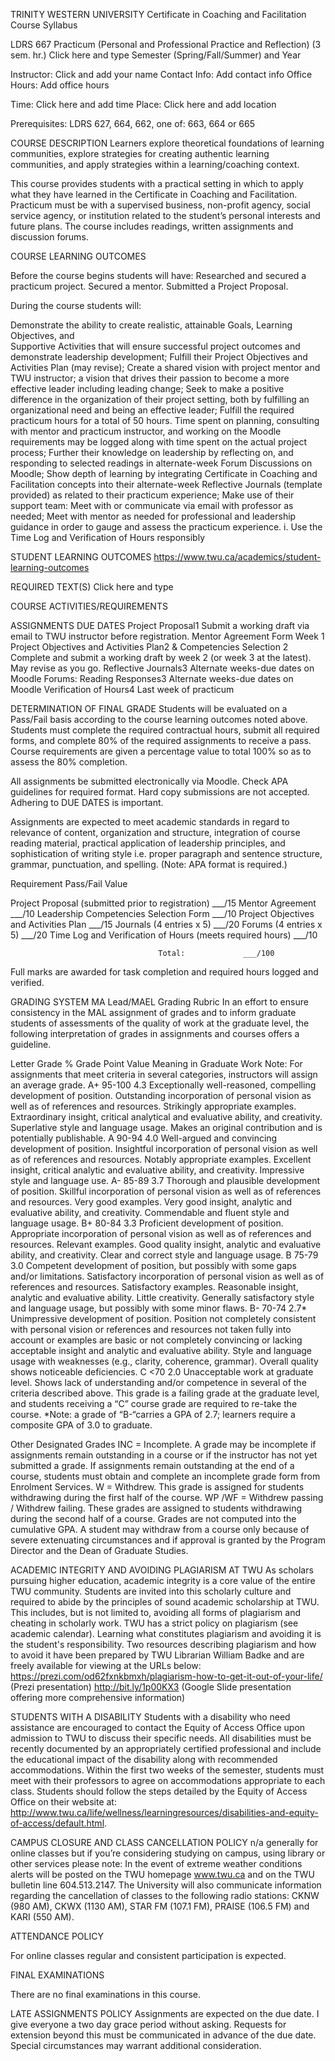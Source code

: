 TRINITY WESTERN UNIVERSITY
Certificate in Coaching and Facilitation 
Course Syllabus 

LDRS 667 Practicum (Personal and Professional Practice and Reflection) (3 sem. hr.)
Click here and type Semester (Spring/Fall/Summer) and Year



Instructor: Click and add your name
Contact Info: Add contact info
Office Hours: Add office hours	


Time:  Click here and add time
Place:  Click here and add location 

Prerequisites: LDRS 627, 664, 662, one of: 663, 664 or 665

COURSE DESCRIPTION
Learners explore theoretical foundations of learning communities, explore strategies for creating authentic learning communities, and apply strategies within a learning/coaching context. 

This course provides students with a practical setting in which to apply what they have learned in the Certificate in Coaching and Facilitation. Practicum must be with a supervised business, non-profit agency, social service agency, or institution related to the student’s personal interests and future plans. The course includes readings, written assignments and discussion forums.

COURSE LEARNING OUTCOMES

Before the course begins students will have: 
Researched and secured a practicum project.
Secured a mentor. 
Submitted a Project Proposal.

During the course students will: 

Demonstrate the ability to create realistic, attainable Goals, Learning Objectives, and  
Supportive Activities that will ensure successful project outcomes and demonstrate leadership development; 
Fulfill their Project Objectives and Activities Plan (may revise); 
Create a shared vision with project mentor and TWU instructor; a vision that drives their 
passion to become a more effective leader including leading change; 
Seek to make a positive difference in the organization of their project setting, both by fulfilling 
an organizational need and being an effective leader; 
Fulfill the required practicum hours for a total of 50 hours. Time spent on planning, consulting 
with mentor and practicum instructor, and working on the Moodle requirements may be 
logged along with time spent on the actual project process; 
Further their knowledge on leadership by reflecting on, and responding to selected readings 
in alternate-week Forum Discussions on Moodle; 
Show depth of learning by integrating Certificate in Coaching and Facilitation concepts into 
their alternate-week Reflective Journals (template provided) as related to their practicum experience; 
Make use of their support team:
Meet with or communicate via email with professor as needed;
Meet with mentor as needed for professional and leadership guidance in order to gauge and assess the practicum experience. 
i.            Use the Time Log and Verification of Hours responsibly


STUDENT LEARNING OUTCOMES
https://www.twu.ca/academics/student-learning-outcomes

REQUIRED TEXT(S)
Click here and type

COURSE ACTIVITIES/REQUIREMENTS
 
ASSIGNMENTS
DUE DATES 
Project Proposal1 
Submit a working draft via email to TWU instructor before registration. 
Mentor Agreement Form
Week 1
Project Objectives and Activities Plan2 & Competencies Selection 2
Complete and submit a working draft by week 2 (or week 3 at the latest). May revise as you go.
Reflective Journals3
Alternate weeks-due dates on Moodle
Forums: Reading Responses3
Alternate weeks-due dates on Moodle 
Verification of Hours4
Last week of practicum


DETERMINATION OF FINAL GRADE
Students will be evaluated on a Pass/Fail basis according to the course learning outcomes noted above. Students must complete the required contractual hours, submit all required forms, and complete 80% of the required assignments to receive a pass. Course requirements are given a percentage value to total 100% so as to assess the 80% completion. 

All assignments be submitted electronically via Moodle. Check APA guidelines for required format. Hard copy submissions are not accepted. Adhering to DUE DATES is important.

Assignments are expected to meet academic standards in regard to relevance of content, organization and structure, integration of course reading material, practical application of leadership principles, and sophistication of writing style i.e. proper paragraph and sentence structure, grammar, punctuation, and spelling. (Note: APA format is required.)

Requirement							    	           Pass/Fail Value 

Project Proposal (submitted prior to registration)				___/15
Mentor Agreement									___/10
Leadership Competencies Selection Form						___/10
Project Objectives and Activities Plan						___/15
Journals (4 entries x 5)						 		___/20
Forums (4 entries x 5)						 		___/20
Time Log and Verification of Hours (meets required hours)			___/10
										
								  	 Total:         	___/100

Full marks are awarded for task completion and required hours logged and verified.


GRADING SYSTEM
MA Lead/MAEL Grading Rubric
In an effort to ensure consistency in the MAL assignment of grades and to inform graduate students of assessments of the quality of work at the graduate level, the following interpretation of grades in assignments and courses offers a guideline.

Letter Grade
%
Grade
Point
Value
Meaning in Graduate Work Note: For assignments that meet criteria in several categories, instructors will assign an average grade. 
A+
95-100
4.3
Exceptionally well-reasoned, compelling development of position. Outstanding incorporation of personal vision as well as of references and resources. Strikingly appropriate examples. Extraordinary insight, critical analytical and evaluative ability, and creativity. Superlative style and language usage. Makes an original contribution and is potentially publishable.
A
90-94
4.0
Well-argued and convincing development of position. Insightful incorporation of personal vision as well as of references and resources. Notably appropriate examples. Excellent insight, critical analytic and evaluative ability, and creativity. Impressive style and language use.
A-
85-89
3.7
Thorough and plausible development of position. Skillful incorporation of personal vision as well as of references and resources. Very good examples. Very good insight, analytic and evaluative ability, and creativity. Commendable and fluent style and language usage.
B+
80-84
3.3
Proficient development of position. Appropriate incorporation of personal vision as well as of references and resources. Relevant examples. Good quality insight, analytic and evaluative ability, and creativity. Clear and correct style and language usage.
B
75-79
3.0
Competent development of position, but possibly with some gaps and/or limitations. Satisfactory incorporation of personal vision as well as of references and resources. Satisfactory examples. Reasonable insight, analytic and evaluative ability. Little creativity. Generally satisfactory style and language usage, but possibly with some minor flaws.
B-
70-74
2.7*
Unimpressive development of position. Position not completely consistent with personal vision or references and resources not taken fully into account or examples are basic or not completely convincing or lacking acceptable insight and analytic and evaluative ability. Style and language usage with weaknesses (e.g., clarity, coherence, grammar). Overall quality shows noticeable deficiencies.
C
<70
2.0
Unacceptable work at graduate level. Shows lack of understanding and/or competence in several of the criteria described above. This grade is a failing grade at the graduate level, and students receiving a “C” course grade are required to re-take the course.
*Note: a grade of “B-“carries a GPA of 2.7; learners require a composite GPA of 3.0 to graduate.

Other Designated Grades
INC = Incomplete. A grade may be incomplete if assignments remain outstanding in a course or if the instructor has not yet submitted a grade. If assignments remain outstanding at the end of a course, students must obtain and complete an incomplete grade form from Enrolment Services.
W = Withdrew. This grade is assigned for students withdrawing during the first half of the course.
WP /WF = Withdrew passing / Withdrew failing. These grades are assigned to students withdrawing during the second half of a course. Grades are not computed into the cumulative GPA. A student may withdraw from a course only because of severe extenuating circumstances and if approval is granted by the Program Director and the Dean of Graduate Studies.   

ACADEMIC INTEGRITY AND AVOIDING PLAGIARISM AT TWU
As scholars pursuing higher education, academic integrity is a core value of the entire TWU community. Students are invited into this scholarly culture and required to abide by the principles of sound academic scholarship at TWU. This includes, but is not limited to, avoiding all forms of plagiarism and cheating in scholarly work. TWU has a strict policy on plagiarism (see academic calendar). Learning what constitutes plagiarism and avoiding it is the student's responsibility. Two resources describing plagiarism and how to avoid it have been prepared by TWU Librarian William Badke and are freely available for viewing at the URLs below:
https://prezi.com/od62fxnkbmxh/plagiarism-how-to-get-it-out-of-your-life/ (Prezi presentation)
http://bit.ly/1p00KX3   (Google Slide presentation offering more comprehensive information)

STUDENTS WITH A DISABILITY
Students with a disability who need assistance are encouraged to contact the Equity of Access Office upon admission to TWU to discuss their specific needs. All disabilities must be recently documented by an appropriately certified professional and include the educational impact of the disability along with recommended accommodations. Within the first two weeks of the semester, students must meet with their professors to agree on accommodations appropriate to each class. Students should follow the steps detailed by the Equity of Access Office on their website at: http://www.twu.ca/life/wellness/learningresources/disabilities-and-equity-of-access/default.html. 

CAMPUS CLOSURE AND CLASS CANCELLATION POLICY
n/a generally for online classes but if you’re considering studying on campus, using library or other services please note:  In the event of extreme weather conditions alerts will be posted on the TWU homepage www.twu.ca and on the TWU bulletin line 604.513.2147. The University will also communicate information regarding the cancellation of classes to the following radio stations: CKNW (980 AM), CKWX (1130 AM), STAR FM (107.1 FM), PRAISE (106.5 FM) and KARI (550 AM). 

ATTENDANCE POLICY

For online classes regular and consistent participation is expected. 

FINAL EXAMINATIONS

There are no final examinations in this course.


LATE ASSIGNMENTS POLICY
Assignments are expected on the due date.  I give everyone a two day grace period without asking.  Requests for extension beyond this must be communicated in advance of the due date. Special circumstances may warrant additional consideration.
